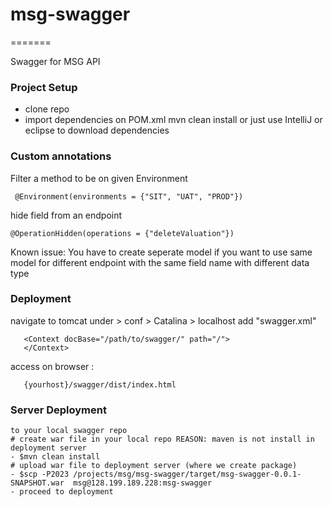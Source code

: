 # msg-swagger
=======

Swagger for MSG API 

###  Project Setup
- clone repo 
- import dependencies on POM.xml 
  mvn clean install or just use IntelliJ or eclipse to download dependencies

### Custom annotations 
  Filter a method to be on given Environment 
  
     @Environment(environments = {"SIT", "UAT", "PROD"}) 
   

   hide field from an endpoint
   
    @OperationHidden(operations = {"deleteValuation"})
   
   
   Known issue: 
   You have to create seperate model if you want to use same model
   for different endpoint with the same field name with different data type
    
### Deployment 
   navigate to tomcat under > conf > Catalina > localhost
   add "swagger.xml" 
   
       <Context docBase="/path/to/swagger/" path="/">
       </Context>
       
   access on browser :
   
       {yourhost}/swagger/dist/index.html

### Server Deployment
    to your local swagger repo
    # create war file in your local repo REASON: maven is not install in deployment server
    - $mvn clean install
    # upload war file to deployment server (where we create package)
    - $scp -P2023 /projects/msg/msg-swagger/target/msg-swagger-0.0.1-SNAPSHOT.war  msg@128.199.189.228:msg-swagger
    - proceed to deployment